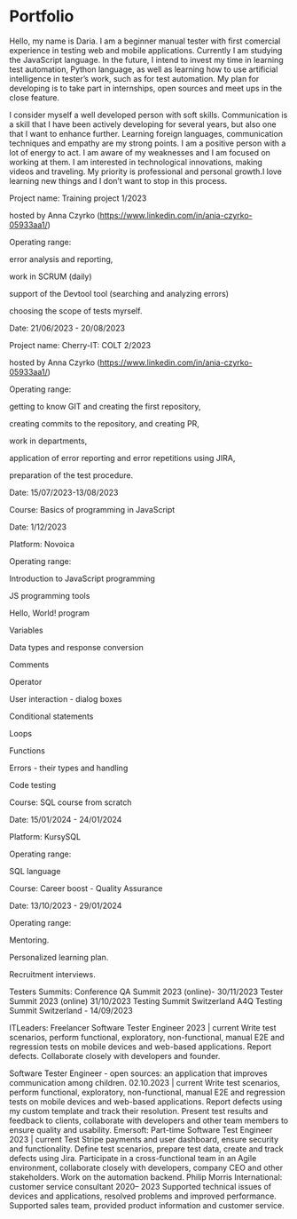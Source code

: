 # Portfolio
Hello, my name is Daria. I am a beginner manual tester with first comercial experience in testing web and mobile applications. Currently I am studying the JavaScript language.  In the future, I intend to invest my time in learning test automation, Python language, as well as learning how to use artificial intelligence in tester’s work, such as for test automation. My plan for developing is to take part in internships, open sources and meet ups in the close feature.

I consider myself a well developed person with soft skills. Communication is a skill that I have been actively developing for several years, but also one that I want to enhance further. Learning foreign languages, communication techniques and empathy are my strong points. I am a positive person with a lot of energy to act. I am aware of my weaknesses and I am focused on working at them. 
I am interested in technological innovations, making videos and traveling. My priority is professional and personal growth.I love learning new things and I don’t want to stop in this process.





Project name: Training project 1/2023

hosted by Anna Czyrko (https://www.linkedin.com/in/ania-czyrko-05933aa1/)

Operating range:

error analysis and reporting,

work in SCRUM (daily)

support of the Devtool tool (searching and analyzing errors)

choosing the scope of tests myrself.

Date: 21/06/2023 - 20/08/2023

Project name: Cherry-IT: COLT 2/2023

hosted by Anna Czyrko (https://www.linkedin.com/in/ania-czyrko-05933aa1/)

Operating range:

getting to know GIT and creating the first repository,

creating commits to the repository, and creating PR,

work in departments,

application of error reporting and error repetitions using JIRA,

preparation of the test procedure.

Date: 15/07/2023-13/08/2023


Course: Basics of programming in JavaScript

Date: 1/12/2023 

Platform: Novoica 

Operating range:

Introduction to JavaScript programming

JS programming tools

Hello, World! program

Variables

Data types and response conversion

Comments

Operator

User interaction - dialog boxes

Conditional statements

Loops

Functions

Errors - their types and handling

Code testing

Course: SQL course from scratch

Date: 15/01/2024 - 24/01/2024

Platform: KursySQL 

Operating range:

SQL language

Course: Career boost - Quality Assurance 

Date: 13/10/2023 - 29/01/2024

Operating range:

Mentoring.

Personalized learning plan.

Recruitment interviews.

Testers Summits:
Conference QA Summit 2023 (online)- 30/11/2023
Tester Summit 2023 (online)  31/10/2023 
Testing Summit Switzerland A4Q Testing Summit Switzerland - 14/09/2023


ITLeaders: Freelancer Software Tester Engineer 
2023 | current
Write test scenarios, perform functional, exploratory, non-functional, manual E2E and regression tests on mobile devices and web-based applications.
Report defects.
 Collaborate closely with developers and founder. 

Software Tester Engineer - open sources: an application that improves communication among children.
02.10.2023 | current
Write test scenarios, perform functional, exploratory, non-functional, manual E2E and regression tests on mobile devices and web-based applications.
Report defects using my custom template and track their resolution.
Present test results and feedback to clients, collaborate with developers and other team members to ensure quality and usability.
Emersoft: Part-time Software Test Engineer 
2023 | current
Test Stripe payments and user dashboard, ensure security and functionality.
Define test scenarios, prepare test data, create and track defects using Jira.
Participate in a cross-functional team in an Agile environment, collaborate closely with developers, company CEO and other stakeholders.
Work on the automation backend.
Philip Morris International: customer service consultant
2020– 2023
Supported technical issues of devices and applications, resolved problems and improved performance.
Supported sales team, provided product information and customer service.



